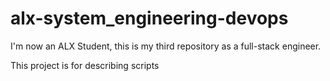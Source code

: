 # alx-system_engineering-devops
I'm now an ALX Student, this is my third repository as a full-stack engineer.

This project is for describing scripts
